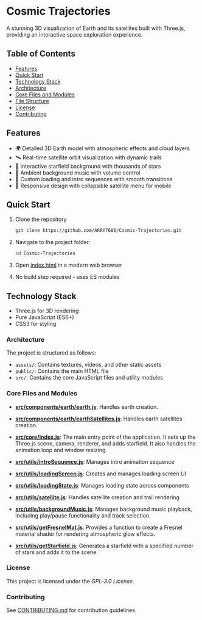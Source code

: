 # Cosmic Trajectories

A stunning 3D visualization of Earth and its satellites built with Three.js, providing an interactive space exploration experience.

## Table of Contents
- [Features](#features)
- [Quick Start](#quick-start)
- [Technology Stack](#technology-stack)
- [Architecture](#architecture)
- [Core Files and Modules](#core-files-and-modules)
- [File Structure](#file-structure)
- [License](#license)
- [Contributing](#contributing)

## Features

- 🌍 Detailed 3D Earth model with atmospheric effects and cloud layers
- 🛰 Real-time satellite orbit visualization with dynamic trails
- 🌟 Interactive starfield background with thousands of stars
- 🎵 Ambient background music with volume control
- 🎨 Custom loading and intro sequences with smooth transitions
- 📱 Responsive design with collapsible satellite menu for mobile

## Quick Start

1. Clone the repository
   ```bash
   git clone https://github.com/ARRY7686/Cosmic-Trajectories.git
   ```

2. Navigate to the project folder:
   ```bash
   cd Cosmic-Trajectories
   ```

3. Open [index.html](index.html) in a modern web browser
4. No build step required - uses ES modules

## Technology Stack

- Three.js for 3D rendering
- Pure JavaScript (ES6+) 
- CSS3 for styling

### Architecture
The project is structured as follows:
- `assets/`: Contains textures, videos, and other static assets
- `public/`: Contains the main HTML file
- `src/`: Contains the core JavaScript files and utility modules

### Core Files and Modules
- **[src/components/earth/earth.js](src/components/earth/earth.js)**: Handles earth creation.
- **[src/components/earth/earthSatellites.js](src/components/earth/earthSatellites.js)**: Handles earth satellites creation.

- **[src/core/index.js](src/core/index.js)**: The main entry point of the application. It sets up the Three.js scene, camera, renderer, and adds starfield. It also handles the animation loop and window resizing.
- **[src/utils/introSequence.js](src/utils/introSequence.js)**: Manages intro animation sequence
- **[src/utils/loadingScreen.js](src/utils/loadingScreen.js)**: Creates and manages loading screen UI
- **[src/utils/loadingState.js](src/utils/loadingState.js)**: Manages loading state across components
- **[src/utils/satellite.js](src/utils/satellite.js)**: Handles satellite creation and trail rendering
- **[src/utils/backgroundMusic.js](src/utils/backgroundMusic.js)**: Manages background music playback, including play/pause functionality and track selection.
- **[src/utils/getFresnelMat.js](src/utils/getFresnelMat.js)**: Provides a function to create a Fresnel material shader for rendering atmospheric glow effects.
- **[src/utils/getStarfield.js](src/utils/getStarfield.js)**: Generates a starfield with a specified number of stars and adds it to the scene.

### License
This project is licensed under the *GPL-3.0 License*.

### Contributing
See [CONTRIBUTING.md](CONTRIBUTING.md) for contribution guidelines.
